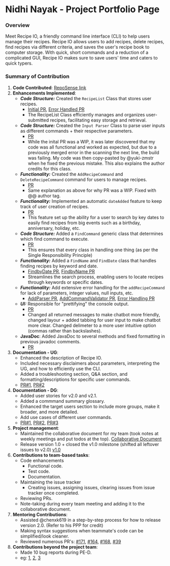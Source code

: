 # Nidhi Nayak - Project Portfolio Page
### Overview
Meet Recipe IO, a friendly command line interface (CLI) to help users manage their recipes. Recipe IO
allows users to add recipes, delete recipes, find recipes via different criteria, and saves the user's recipe book to
computer storage. With quick, short commands and a reduction of a complicated GUI, Recipe IO makes sure to save users' 
time and caters to quick typers.

### Summary of Contribution

1. **Code Contributed**: [RepoSense link](https://nus-cs2113-ay2324s2.github.io/tp-dashboard/?search=nidhi-nayak&breakdown=true)
2. **Enhancements Implemented**: 
   * ***Code Structure:*** Created the `RecipeList` Class that stores user recipes.
     * [Initial PR](https://github.com/AY2324S2-CS2113-W14-2/tp/pull/13), [Error Handled PR](https://github.com/AY2324S2-CS2113-W14-2/tp/pull/16)
     *  The RecipeList Class efficiently manages and organizes user-submitted recipes, facilitating easy storage and retrieval.
   * ***Code Structure:*** Created the `Input Parser` Class to parse user inputs as different commands + their respective parameters.
     * [PR](https://github.com/AY2324S2-CS2113-W14-2/tp/pull/35)
     * While the inital PR was a WIP, it was later discovered that my code was all functional and worked as expected, but due to a previously merged error in the scanning the next line, the build was failing. My code was then copy-pasted by @yuki-zmstr when he fixed the previous mistake. This also explains the author credits for this class.  
   * ***Functionality:*** Created the `AddRecipeCommand` and `DeleteRecipeCommand` command for users to manage recipes.
     * [PR](https://github.com/AY2324S2-CS2113-W14-2/tp/pull/38)
     * Same explanation as above for why PR was a WIP. Fixed with @@ author tag.  
   * ***Functionality:*** Implemented an automatic `dateAdded` feature to keep track of user creation of recipes. 
     * [PR](https://github.com/AY2324S2-CS2113-W14-2/tp/pull/59)
     * This feature set up the ability for a user to search by key dates to easily find recipes from big events such as a birthday, anniversary, holiday, etc.
   * ***Code Structure:*** Added a `FindCommand` generic class that determines which find command to execute. 
     * [PR](https://github.com/AY2324S2-CS2113-W14-2/tp/pull/40/files)
     * This ensures that every class in handling one thing (as per the Single Responsibility Principle)
   * ***Functionality:*** Added a `FindName` and `FindDate` class that handles finding recipes by keyword and date. 
     * [FindbyDate PR](https://github.com/AY2324S2-CS2113-W14-2/tp/pull/59), [FindbyName PR](https://github.com/AY2324S2-CS2113-W14-2/tp/pull/40)
     * Streamlines the search process, enabling users to locate recipes through keywords or specific dates.
   * ***Functionality:*** Add extensive error handling for the `addRecipeCommand` for lack of parameters, integer values, null inputs, etc.
     * [AddParser PR](https://github.com/AY2324S2-CS2113-W14-2/tp/pull/108), [AddCommandValidator PR](https://github.com/AY2324S2-CS2113-W14-2/tp/pull/162), [Error Handling PR](https://github.com/AY2324S2-CS2113-W14-2/tp/pull/112)
   * ***UI:*** Responsible for "prettifying" the console output. 
     * [PR](https://github.com/AY2324S2-CS2113-W14-2/tp/pull/120)
     * Changed all returned messages to make chatbot more friendly, changed layour + added tabbing for user input to make chatbot more clear. Changed delimeter to a more user intuitive option (commas rather than backslashes). 
   * **JavaDoc**: Added JavaDoc to several methods and fixed formatting in previous javadoc comments.
       * [PR](https://github.com/AY2324S2-CS2113-W14-2/tp/pull/181)
3. **Documentation - UG**:
   * Enhanced the description of Recipe IO. 
   * Included necessary disclaimers about parameters, interpreting the UG, and how to efficiently use the CLI. 
   * Added a troubleshooting section, Q&A section, and formatting/descriptions for specific user commands. 
   * [PR#1](https://github.com/AY2324S2-CS2113-W14-2/tp/pull/178), 
   [PR#2](https://github.com/AY2324S2-CS2113-W14-2/tp/pull/162)
4. **Documentation - DG**: 
   * Added user stories for v2.0 and v2.1.
   * Added a commmand summary glossary.
   * Enhanced the target users section to include more groups, make it broader, and more detailed. 
   * Add use cases of different user commands. 
   * [PR#1](https://github.com/AY2324S2-CS2113-W14-2/tp/pull/178), [PR#2](https://github.com/AY2324S2-CS2113-W14-2/tp/pull/59/files), [PR#3](https://github.com/AY2324S2-CS2113-W14-2/tp/pull/194)
5. **Project management**:
    * Maintained the collaborative document for my team (took notes at weekly meetings and put todos at the top). [Collaborative Document](https://docs.google.com/document/d/1PwDRHaHKZCxdC0KUim_fY-kILnjcSBEjdbpc3BlHrJU/edit#heading=h.qdajypmbgwqd)
    * Release version 1.0 + closed the v1.0 milestone (shifted all leftover issues to v2.0) [v1.0](https://github.com/AY2324S2-CS2113-W14-2/tp/releases/tag/v1.0)
6. **Contributions to team-based tasks**:
   * Code enhancements
       * Functional code.
       * Test code.
       * Documentation.
   * Maintaining the issue tracker
       * Creating issues, assigning issues, clearing issues from issue tracker once completed.
   * Reviewing PRs.
   * Note-taking during every team meeting and adding it to the collaborative document.
7. **Mentoring Contributions**:
   * Assisted @chenxk619 in a step-by-step process for how to release version 2.0. (Refer to his PPP for credit)
   * Making syntax suggestions when teammate's code can be simplified/look cleaner.
   * Reviewed numerous PR's: [\#171](https://github.com/AY2324S2-CS2113-W14-2/tp/pull/171), [\#164](https://github.com/AY2324S2-CS2113-W14-2/tp/pull/164), [\#168](https://github.com/AY2324S2-CS2113-W14-2/tp/pull/168), [\#39](https://github.com/AY2324S2-CS2113-W14-2/tp/pull/39)
8. **Contributions beyond the project team**:
    * Made 10 bug reports during PE-D.
    * eg: [1](https://github.com/AY2324S2-CS2113-T12-2/tp/issues/105), [2](https://github.com/AY2324S2-CS2113-T12-2/tp/issues/125), [3](https://github.com/AY2324S2-CS2113-T12-2/tp/issues/94)